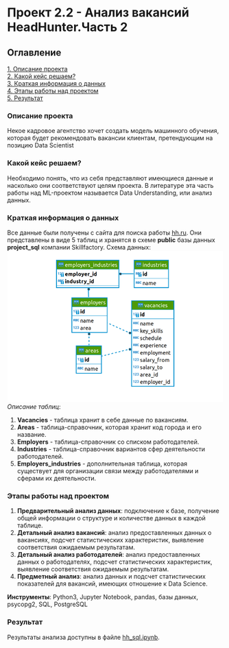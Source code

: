 
# Проект 2.2 - Анализ вакансий HeadHunter.Часть 2
## Оглавление  
[1. Описание проекта](https://github.com/Anaiya798/Skillfactory/blob/main/module_2.2/README.md#Описание-проекта)  
[2. Какой кейс решаем?](https://github.com/Anaiya798/Skillfactory/blob/main/module_2.2/README.md#Какой-кейс-решаем)  
[3. Краткая информация о данных](https://github.com/Anaiya798/Skillfactory/blob/main/module_2.2/README.md#Краткая-информация-о-данных)   
[4. Этапы работы над проектом](https://github.com/Anaiya798/Skillfactory/blob/main/module_2.2/README.md#Этапы-работы-над-проектом)  
[5. Результат](https://github.com/Anaiya798/Skillfactory/blob/main/module_2.2/README.md#Результат)

### Описание проекта  
Некое кадровое агентство хочет создать модель машинного обучения, которая будет рекомендовать вакансии клиентам, претендующим на позицию Data Scientist

### Какой кейс решаем?  
Необходимо понять, что из себя представляют имеющиеся данные и насколько они соответствуют целям проекта. В литературе эта часть работы над ML-проектом называется Data Understanding, или анализ данных.  

### Краткая информация о данных  
Все данные были получены с сайта для поиска работы [hh.ru](https://hh.ru/). Они представлены в виде 5 таблиц и хранятся в схеме **public** базы данных **project_sql** компании Skillfactory.
Схема данных:
![data_scheme](https://github.com/Anaiya798/Skillfactory/blob/main/module_2.2/imgs/data_scheme.png)  
*Описание таблиц*:
1. **Vacancies** - таблица хранит в себе данные по вакансиям.  
2. **Areas** - таблица-справочник, которая хранит код города и его название.  
3. **Employers** - таблица-справочник со списком работодателей.  
4. **Industries** - таблица-справочник вариантов сфер деятельности работодателей.
5. **Employers_industries** - дополнительная таблица, которая существует для организации связи между работодателями и сферами их деятельности.


### Этапы работы над проектом
1. **Предварительный анализ данных**: подключение к базе, получение общей информации о структуре и количестве данных в каждой таблице.  
2. **Детальный анализ вакансий**: анализ предоставленных данных о вакансиях, подсчет статистических характеристик, выявление соответствия ожидаемым результатам.   
3. **Детальный анализ работодателей**: анализ предоставленных данных о работодателях, подсчет статистических характеристик, выявление соответствия ожидаемым результатам.    
4. **Предметный анализ**: анализ данных и подсчет статистических показателей для вакансий, имеющих отношение к Data Science.

**Инструменты**: Python3, Jupyter Notebook, pandas, базы данных, psycopg2, SQL, PostgreSQL
### Результат  
Результаты анализа доступны в файле [hh_sql.ipynb](https://github.com/Anaiya798/Skillfactory/blob/main/module_2.2/hh_sql.ipynb).  

